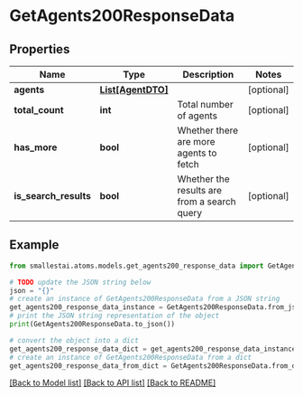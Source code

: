 # GetAgents200ResponseData


## Properties

Name | Type | Description | Notes
------------ | ------------- | ------------- | -------------
**agents** | [**List[AgentDTO]**](AgentDTO.md) |  | [optional] 
**total_count** | **int** | Total number of agents | [optional] 
**has_more** | **bool** | Whether there are more agents to fetch | [optional] 
**is_search_results** | **bool** | Whether the results are from a search query | [optional] 

## Example

```python
from smallestai.atoms.models.get_agents200_response_data import GetAgents200ResponseData

# TODO update the JSON string below
json = "{}"
# create an instance of GetAgents200ResponseData from a JSON string
get_agents200_response_data_instance = GetAgents200ResponseData.from_json(json)
# print the JSON string representation of the object
print(GetAgents200ResponseData.to_json())

# convert the object into a dict
get_agents200_response_data_dict = get_agents200_response_data_instance.to_dict()
# create an instance of GetAgents200ResponseData from a dict
get_agents200_response_data_from_dict = GetAgents200ResponseData.from_dict(get_agents200_response_data_dict)
```
[[Back to Model list]](../README.md#documentation-for-models) [[Back to API list]](../README.md#documentation-for-api-endpoints) [[Back to README]](../README.md)



